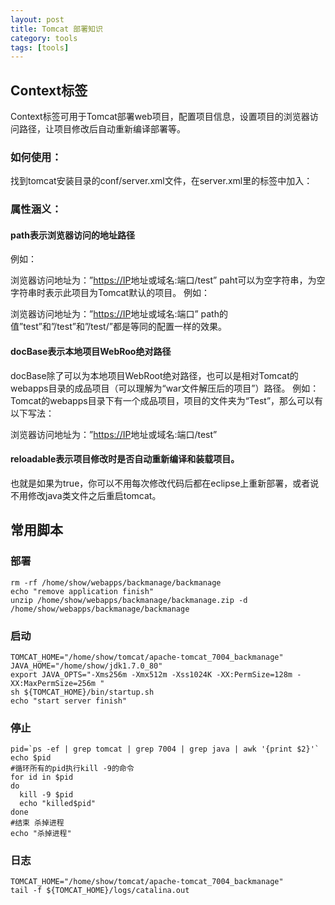 ```yaml
---
layout: post
title: Tomcat 部署知识
category: tools
tags: [tools]
---
```


## Context标签

Context标签可用于Tomcat部署web项目，配置项目信息，设置项目的浏览器访问路径，让项目修改后自动重新编译部署等。

### 如何使用：

找到tomcat安装目录的conf/server.xml文件，在server.xml里的标签中加入：


### 属性涵义：

#### path表示浏览器访问的地址路径

例如：



浏览器访问地址为：”[https://IP](https://IP)地址或域名:端口/test”
paht可以为空字符串，为空字符串时表示此项目为Tomcat默认的项目。
例如：



浏览器访问地址为：”[https://IP](https://IP)地址或域名:端口”
path的值”test”和”/test”和”/test/”都是等同的配置一样的效果。

#### docBase表示本地项目WebRoo绝对路径

docBase除了可以为本地项目WebRoot绝对路径，也可以是相对Tomcat的webapps目录的成品项目（可以理解为“war文件解压后的项目”）路径。
例如：
Tomcat的webapps目录下有一个成品项目，项目的文件夹为“Test”，那么可以有以下写法：



浏览器访问地址为：”[https://IP](https://IP)地址或域名:端口/test”

#### reloadable表示项目修改时是否自动重新编译和装载项目。

也就是如果为true，你可以不用每次修改代码后都在eclipse上重新部署，或者说不用修改java类文件之后重启tomcat。

## 常用脚本

### 部署

    rm -rf /home/show/webapps/backmanage/backmanage
    echo "remove application finish"
    unzip /home/show/webapps/backmanage/backmanage.zip -d /home/show/webapps/backmanage/backmanage

### 启动

    TOMCAT_HOME="/home/show/tomcat/apache-tomcat_7004_backmanage"
    JAVA_HOME="/home/show/jdk1.7.0_80"
    export JAVA_OPTS="-Xms256m -Xmx512m -Xss1024K -XX:PermSize=128m -XX:MaxPermSize=256m "
    sh ${TOMCAT_HOME}/bin/startup.sh
    echo "start server finish"


### 停止

    pid=`ps -ef | grep tomcat | grep 7004 | grep java | awk '{print $2}'`
    echo $pid
    #循环所有的pid执行kill -9的命令
    for id in $pid
    do
      kill -9 $pid
      echo "killed$pid"  
    done
    #结束 杀掉进程
    echo "杀掉进程"


### 日志

    TOMCAT_HOME="/home/show/tomcat/apache-tomcat_7004_backmanage"
    tail -f ${TOMCAT_HOME}/logs/catalina.out



